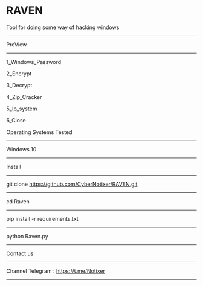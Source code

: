 # RAVEN
Tool for doing some way of hacking windows
______________________________________________________________________________
PreView
______________________________________________________________________________

1_Windows_Password

2_Encrypt

3_Decrypt

4_Zip_Cracker

5_Ip_system

6_Close

Operating Systems Tested
______________________________________________________________________________
Windows 10
______________________________________________________________________________
Install
______________________________________________________________________________
git clone https://github.com/CyberNotixer/RAVEN.git
______________________________________________________________________________
cd Raven
______________________________________________________________________________
pip install -r requirements.txt
______________________________________________________________________________
python Raven.py
______________________________________________________________________________


Contact us
______________________________________________________________________________
Channel Telegram : https://t.me/Notixer
______________________________________________________________________________
